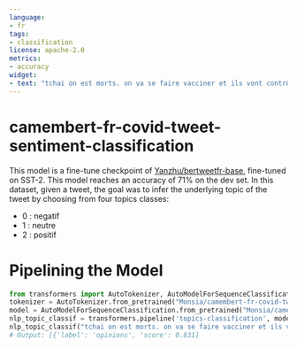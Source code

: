 ```yaml
---
language:
- fr
tags:
- classification
license: apache-2.0
metrics:
- accuracy
widget:
- text: "tchai on est morts. on va se faire vacciner et ils vont contrôler comme les marionnettes avec des fils. d'après les 'ont dit'..."
---
```

# camembert-fr-covid-tweet-sentiment-classification
This model is a fine-tune checkpoint of [Yanzhu/bertweetfr-base](https://huggingface.co/Yanzhu/bertweetfr-base), fine-tuned on SST-2.
This model reaches an accuracy of 71% on the dev set.
In this dataset, given a tweet, the goal was to infer the underlying topic of the tweet by choosing from four topics classes:
- 0 : negatif
- 1 : neutre 
- 2 : positif


# Pipelining the Model
 
```python
from transformers import AutoTokenizer, AutoModelForSequenceClassification, pipeline
tokenizer = AutoTokenizer.from_pretrained("Monsia/camembert-fr-covid-tweet-sentiment-classification")
model = AutoModelForSequenceClassification.from_pretrained("Monsia/camembert-fr-covid-tweet-sentiment-classification")
nlp_topic_classif = transformers.pipeline('topics-classification', model = model, tokenizer = tokenizer)
nlp_topic_classif("tchai on est morts. on va se faire vacciner et ils vont contrôler comme les marionnettes avec des fils. d'après les '' ont dit ''...")
# Output: [{'label': 'opinions', 'score': 0.831]
```